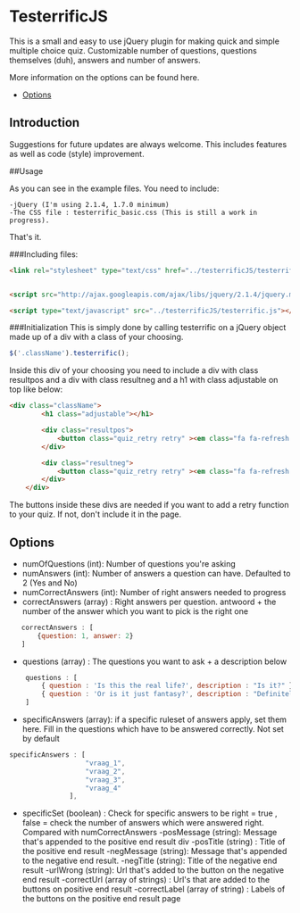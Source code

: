 # TesterrificJS

This is a small and easy to use jQuery plugin for making quick and simple multiple choice quiz. Customizable number of questions, questions themselves (duh), answers and number of answers.

More information on the options can be found here.
- [Options](https://github.com/Lterwingen/testerrificJS#options)

## Introduction

Suggestions for future updates are always welcome. This includes features as well as code (style) improvement.

##Usage

As you can see in the example files. You need to include: 

	-jQuery (I'm using 2.1.4, 1.7.0 minimum)
	-The CSS file : testerrific_basic.css (This is still a work in progress).

That's it. 

###Including files:
```html
<link rel="stylesheet" type="text/css" href="../testerrificJS/testerrific_basic.css" />


<script src="http://ajax.googleapis.com/ajax/libs/jquery/2.1.4/jquery.min.js"></script>

<script type="text/javascript" src="../testerrificJS/testerrific.js"></script>
```

###Initialization
This is simply done by calling testerrific on a jQuery object made up of a div with a class of your choosing.
```javascript
$('.className').testerrific();
```
Inside this div of your choosing you need to include a div with class resultpos and a div with class resultneg and a h1 with class adjustable on top like below:
````html
<div class="className"> 
		<h1 class="adjustable"></h1>

		<div class="resultpos">
			<button class="quiz_retry retry" ><em class="fa fa-refresh fa-2x"></em></button>
		</div>

		<div class="resultneg">
			<button class="quiz_retry retry" ><em class="fa fa-refresh fa-2x"></em></button>
		</div>
	</div>
````

The buttons inside these divs are needed if you want to add a retry function to your quiz. If not, don't include it in the page.


## Options

 - numOfQuestions (int): Number of questions you're asking
 - numAnswers (int): Number of answers a question can have. Defaulted to 2 (Yes and No)
 - numCorrectAnswers (int): Number of right answers needed to progress
 - correctAnswers (array) :  Right answers per question. antwoord + the number of the answer which you want to pick is the right one
 ````javascript
 	correctAnswers : [
 		{question: 1, answer: 2}
 	]
````
 - questions (array) : The questions you want to ask + a description below
````javascript
	questions : [
		{ question : 'Is this the real life?', description : "Is it?" }
		{ question : 'Or is it just fantasy?', description : "Definitely" }
	]
````
 - specificAnswers (array): if a specific ruleset of answers apply, set them here. Fill in the questions which have to be answered correctly. Not set by default
 ````javascript
 specificAnswers : [ 
					"vraag_1",
					"vraag_2",
					"vraag_3",
					"vraag_4"
				],
````
 - specificSet (boolean) : Check for specific answers to be right = true , false = check the number of answers which were answered right. Compared with numCorrectAnswers
 -posMessage (string): Message that's appended to the positive end result div
 -posTitle (string) : Title of the positive end result
 -negMessage (string): Message that's appended to the negative end result.
 -negTitle (string): Title of the negative end result
 -urlWrong (string): Url that's added to the button on the negative end result
 -correctUrl (array of strings) : Url's that are added to the buttons on positive end result
 -correctLabel (array of string) : Labels of the buttons on the positive end result page
 
